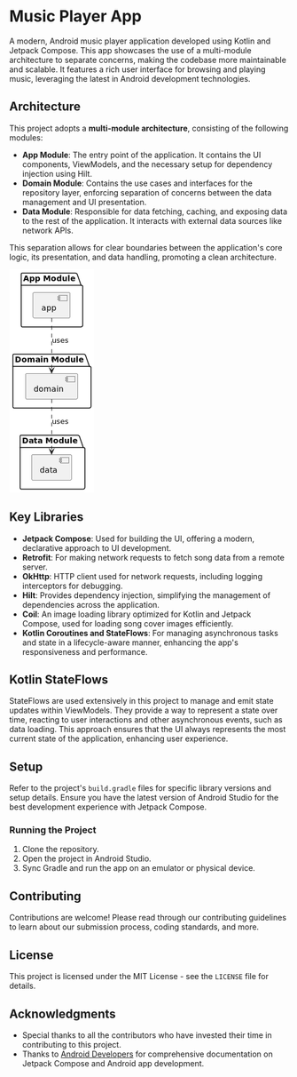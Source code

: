 # Music Player App

A modern, Android music player application developed using Kotlin and Jetpack Compose. This app
showcases the use of a multi-module architecture to separate concerns, making the codebase more
maintainable and scalable. It features a rich user interface for browsing and playing music,
leveraging the latest in Android development technologies.

## Architecture

This project adopts a **multi-module architecture**, consisting of the following modules:

- **App Module**: The entry point of the application. It contains the UI components, ViewModels, and
  the necessary setup for dependency injection using Hilt.
- **Domain Module**: Contains the use cases and interfaces for the repository layer, enforcing
  separation of concerns between the data management and UI presentation.
- **Data Module**: Responsible for data fetching, caching, and exposing data to the rest of the
  application. It interacts with external data sources like network APIs.

This separation allows for clear boundaries between the application's core logic, its presentation,
and data handling, promoting a clean architecture.

<img src="docs/ModuelArchitecure.png"/>

## Key Libraries

- **Jetpack Compose**: Used for building the UI, offering a modern, declarative approach to UI
  development.
- **Retrofit**: For making network requests to fetch song data from a remote server.
- **OkHttp**: HTTP client used for network requests, including logging interceptors for debugging.
- **Hilt**: Provides dependency injection, simplifying the management of dependencies across the
  application.
- **Coil**: An image loading library optimized for Kotlin and Jetpack Compose, used for loading song
  cover images efficiently.
- **Kotlin Coroutines and StateFlows**: For managing asynchronous tasks and state in a
  lifecycle-aware manner, enhancing the app's responsiveness and performance.

## Kotlin StateFlows

StateFlows are used extensively in this project to manage and emit state updates within ViewModels.
They provide a way to represent a state over time, reacting to user interactions and other
asynchronous events, such as data loading. This approach ensures that the UI always represents the
most current state of the application, enhancing user experience.

## Setup

Refer to the project's `build.gradle` files for specific library versions and setup details. Ensure
you have the latest version of Android Studio for the best development experience with Jetpack
Compose.

### Running the Project

1. Clone the repository.
2. Open the project in Android Studio.
3. Sync Gradle and run the app on an emulator or physical device.

## Contributing

Contributions are welcome! Please read through our contributing guidelines to learn about our
submission process, coding standards, and more.

## License

This project is licensed under the MIT License - see the `LICENSE` file for details.

## Acknowledgments

- Special thanks to all the contributors who have invested their time in contributing to this
  project.
- Thanks to [Android Developers](https://developer.android.com/) for comprehensive documentation on
  Jetpack Compose and Android app development.
